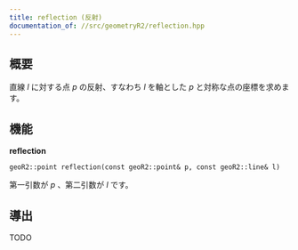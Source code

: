 ```yaml
---
title: reflection (反射)
documentation_of: //src/geometryR2/reflection.hpp
---
```


## 概要

直線 $l$ に対する点 $p$ の反射、すなわち $l$ を軸とした $p$ と対称な点の座標を求めます。

## 機能

**reflection**
```
geoR2::point reflection(const geoR2::point& p, const geoR2::line& l)
```

第一引数が $p$ 、第二引数が $l$ です。

## 導出

TODO
